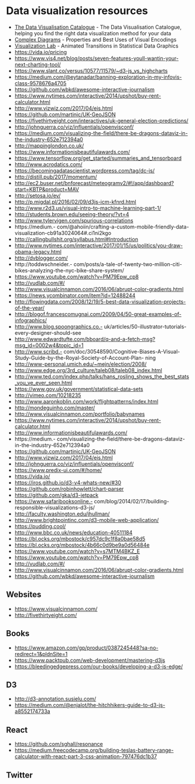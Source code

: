 # Data visualization resources

- [The Data Visualisation Catalogue](http://www.datavizcatalogue.com/) - The Data Visualisation Catalogue, helping you find the right data visualization method for your data
- [Complex Diagrams](http://complexdiagrams.com/properties) - Properties and Best Uses of Visual Encodings
- [Visualization Lab](http://vis.berkeley.edu/papers/animated_transitions/) - Animated Transitions in Statistical Data Graphics
- https://vida.io/pricing
- https://www.vis4.net/blog/posts/seven-features-youll-wantin-your-next-charting-tool/
- https://www.slant.co/versus/10577/11579/~d3-js_vs_highcharts
- https://medium.com/@eytanadar/banning-exploration-in-my-infovis-class-9578676a4705
- https://github.com/wbkd/awesome-interactive-journalism
- https://www.nytimes.com/interactive/2014/upshot/buy-rent-calculator.html
- http://www.vizwiz.com/2017/04/eis.html
- https://github.com/martinjc/UK-GeoJSON
- https://fivethirtyeight.com/interactives/uk-general-election-predictions/
- http://johnguerra.co/viz/influentials/openvisconf/
- https://medium.com/visualizing-the-field/there-be-dragons-dataviz-in-the-industry-652e712394a0
- http://mappinglondon.co.uk/
- https://www.informationisbeautifulawards.com/
- https://www.tensorflow.org/get_started/summaries_and_tensorboard
- http://www.acrodatics.com/
- https://becomingadatascientist.wordpress.com/tag/dc-js/
- http://distill.pub/2017/momentum/
- http://ec2.buser.net/bnforecast/meteogramv2/#!/app/dashboard?start=KBTP&product=MAV
- http://setosa.io/ev/
- http://p.migdal.pl/2016/02/09/d3js-icm-kfnrd.html
- http://www.r2d3.us/visual-intro-to-machine-learning-part-1/
- http://students.brown.edu/seeing-theory/?vt=4
- http://www.tylervigen.com/spurious-correlations
- https://medium.- com/@ahoiin/crafting-a-custom-mobile-friendly-data-visualization-cb91a3024064#.ci1ni2kgo
- http://callingbullshit.org/syllabus.html#Introduction
- http://www.nytimes.com/interactive/2017/01/15/us/politics/you-draw-obama-legacy.html
- http://dvblogger.com/
- http://toddwschneider.- com/posts/a-tale-of-twenty-two-million-citi-bikes-analyzing-the-nyc-bike-share-system/
- https://www.youtube.com/watch?v=PM79Epw_cp8
- http://vudlab.com/#/
- http://www.visualcinnamon.com/2016/06/abrupt-color-gradients.html
- https://news.ycombinator.com/item?id=12488244
- http://flowingdata.com/2008/12/19/5-best-data-visualization-projects-of-the-year/
- http://blogof.francescomugnai.com/2009/04/50-great-examples-of-infographics/
- http://www.blog.spoongraphics.co.- uk/articles/50-illustrator-tutorials-every-designer-should-see
- http://www.edwardtufte.com/bboard/q-and-a-fetch-msg?msg_id=0002w4&topic_id=1
- http://www.scribd.- com/doc/30548590/Cognitive-Biases-A-Visual-Study-Guide-by-the-Royal-Society-of-Account-Plan- ning
- http://www-personal.umich.edu/~mejn/election/2008/
- http://www.edge.org/3rd_culture/taleb08/taleb08_index.html
- http://www.ted.com/index.php/talks/hans_rosling_shows_the_best_stats_you_ve_ever_seen.html
- https://www.gov.uk/government/statistical-data-sets
- http://vimeo.com/10218235
- http://www.aaronkoblin.com/work/flightpatterns/index.html
- http://mondeguinho.com/master/
- http://www.visualcinnamon.com/portfolio/babynames
- https://www.nytimes.com/interactive/2014/upshot/buy-rent-calculator.html
- http://www.informationisbeautifulawards.com/
- https://medium.- com/visualizing-the-field/there-be-dragons-dataviz-in-the-industry-652e712394a0
- https://github.com/martinjc/UK-GeoJSON
- http://www.vizwiz.com/2017/04/eis.html
- http://johnguerra.co/viz/influentials/openvisconf/
- https://www.predix-ui.com/#/home/
- https://vida.io/
- https://iros.github.io/d3-v4-whats-new/#30
- https://github.com/robinhowlett/chart-parser
- https://github.com/gka/d3-jetpack
- https://www.safaribooksonline.- com/blog/2014/02/17/building-responsible-visualizations-d3-js/
- http://faculty.washington.edu/jhullman/
- http://www.brightpointinc.com/d3-mobile-web-application/
- https://pudding.cool/
- http://www.bbc.co.uk/news/education-40511184
- https://bl.ocks.org/mbostock/c957dc9c1f8a0bae58d5
- https://bl.ocks.org/mbostock/4b66c0d9be9a0d56484e
- https://www.youtube.com/watch?v=s7MTM4BKZ_E
- https://www.youtube.com/watch?v=PM79Epw_cp8
- http://vudlab.com/#/
- http://www.visualcinnamon.com/2016/06/abrupt-color-gradients.html
- https://github.com/wbkd/awesome-interactive-journalism

## Websites

- https://www.visualcinnamon.com/
- http://fivethirtyeight.com/

## Books

- https://www.amazon.com/gp/product/0387245448?sa-no-redirect=1&pldnSite=1
- https://www.packtpub.com/web-development/mastering-d3js
- https://bleedingedgepress.com/our-books/developing-a-d3-js-edge/

## D3

- http://d3-annotation.susielu.com/
- https://medium.com/@enjalot/the-hitchhikers-guide-to-d3-js-a8552174733a

## React

- https://github.com/sghall/resonance
- https://medium.freecodecamp.org/building-teslas-battery-range-calculator-with-react-part-3-css-animation-797476dc1b37

## Twitter



